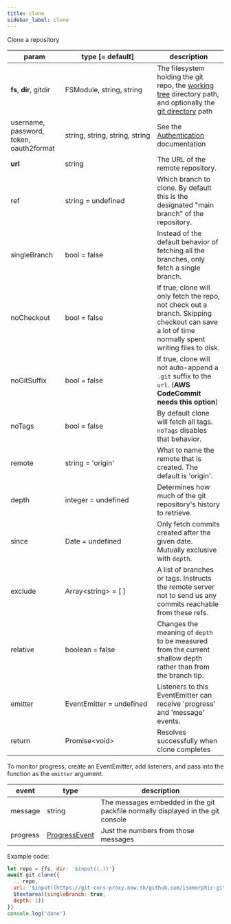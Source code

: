 ```yaml
---
title: clone
sidebar_label: clone
---
```


Clone a repository

| param                                   | type [= default]                              | description                                                                                                                                         |
| --------------------------------------- | --------------------------------------------- | --------------------------------------------------------------------------------------------------------------------------------------------------- |
| **fs**, **dir**, gitdir                 | FSModule,&nbsp;string,&nbsp;string            | The filesystem holding the git repo, the [working tree](dir-vs-gitdir.md) directory path, and optionally the [git directory](dir-vs-gitdir.md) path |
| username, password, token, oauth2format | string,&nbsp;string,&nbsp;string,&nbsp;string | See the [Authentication](./authentication.html) documentation                                                                                       |
| **url**                                 | string                                        | The URL of the remote repository.                                                                                                                   |
| ref                                     | string   = undefined                          | Which branch to clone. By default this is the designated "main branch" of the repository.                                                           |
| singleBranch                            | bool     = false                              | Instead of the default behavior of fetching all the branches, only fetch a single branch.                                                           |
| noCheckout                              | bool     = false                              | If true, clone will only fetch the repo, not check out a branch. Skipping checkout can save a lot of time normally spent writing files to disk.     |
| noGitSuffix                             | bool     = false                              | If true, clone will not auto-append a `.git` suffix to the `url`. (**AWS CodeCommit needs this option**)                                            |
| noTags                                  | bool     = false                              | By default clone will fetch all tags. `noTags` disables that behavior.                                                                              |
| remote                                  | string   = 'origin'                           | What to name the remote that is created. The default is 'origin'.                                                                                   |
| depth                                   | integer  = undefined                          | Determines how much of the git repository's history to retrieve.                                                                                    |
| since                                   | Date     = undefined                          | Only fetch commits created after the given date. Mutually exclusive with `depth`.                                                                   |
| exclude                                 | Array\<string\> = [ ]                         | A list of branches or tags. Instructs the remote server not to send us any commits reachable from these refs.                                       |
| relative                                | boolean  = false                              | Changes the meaning of `depth` to be measured from the current shallow depth rather than from the branch tip.                                       |
| emitter                                 | EventEmitter = undefined                      | Listeners to this EventEmitter can receive 'progress' and 'message' events.                                                                         |
| return                                  | Promise\<void\>                               | Resolves successfully when clone completes                                                                                                          |

To monitor progress, create an EventEmitter, add listeners, and pass into the function as the `emitter` argument.

| event    | type                                                                            | description                                                                     |
| -------- | ------------------------------------------------------------------------------- | ------------------------------------------------------------------------------- |
| message  | string                                                                          | The messages embedded in the git packfile normally displayed in the git console |
| progress | [ProgressEvent](https://developer.mozilla.org/en-US/docs/Web/API/ProgressEvent) | Just the numbers from those messages                                            |

Example code:

```js live
let repo = {fs, dir: '$input((.))'}
await git.clone({
  ...repo,
  url: '$input((https://git-cors-proxy.now.sh/github.com/isomorphic-git/isomorphic-git))',
  $textarea((singleBranch: true,
  depth: 1))
})
console.log('done')
```